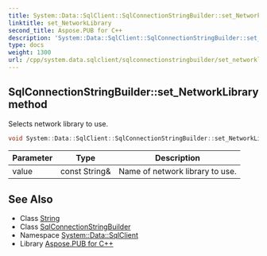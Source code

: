 ```yaml
---
title: System::Data::SqlClient::SqlConnectionStringBuilder::set_NetworkLibrary method
linktitle: set_NetworkLibrary
second_title: Aspose.PUB for C++
description: 'System::Data::SqlClient::SqlConnectionStringBuilder::set_NetworkLibrary method. Selects network library to use in C++.'
type: docs
weight: 1300
url: /cpp/system.data.sqlclient/sqlconnectionstringbuilder/set_networklibrary/
---
```

## SqlConnectionStringBuilder::set_NetworkLibrary method


Selects network library to use.

```cpp
void System::Data::SqlClient::SqlConnectionStringBuilder::set_NetworkLibrary(const String &value)
```


| Parameter | Type | Description |
| --- | --- | --- |
| value | const String\& | Name of network library to use. |

## See Also

* Class [String](../../../system/string/)
* Class [SqlConnectionStringBuilder](../)
* Namespace [System::Data::SqlClient](../../)
* Library [Aspose.PUB for C++](../../../)
